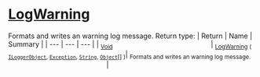 # [LogWarning](./ILoggerObjectExtensions-100663351.md)

Formats and writes an warning log message.
Return type:
| Return | Name | Summary | 
| --- | --- | --- | 
| <sub>[Void](https://docs.microsoft.com/en-us/dotnet/api/System.Void)</sub><img width=200/>| <sub>[LogWarning](./ILoggerObjectExtensions-100663351.md) ( [`ILoggerObject`](./../ILoggerObject.md), [`Exception`](https://docs.microsoft.com/en-us/dotnet/api/System.Exception), [`String`](https://docs.microsoft.com/en-us/dotnet/api/System.String), [`Object`](https://docs.microsoft.com/en-us/dotnet/api/System.Object)[] )</sub>| <sub>Formats and writes an warning log message.</sub><img width=200/>| <br>


